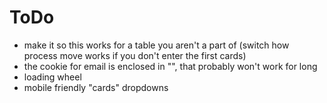 # ToDo

- make it so this works for a table you aren't a part of (switch how process move works if you don't enter the first cards)
- the cookie for email is enclosed in "", that probably won't work for long
- loading wheel
- mobile friendly "cards" dropdowns